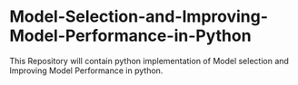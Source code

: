 # Model-Selection-and-Improving-Model-Performance-in-Python
This Repository will contain python implementation of Model selection and Improving Model Performance in python. 
